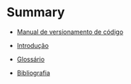 # Summary 

* [Manual de versionamento de código](apresentacao.md)
* [Introdução](introducao.md)

* [Glossário](glossario.md)
* [Bibliografia](bibliografia.md)

